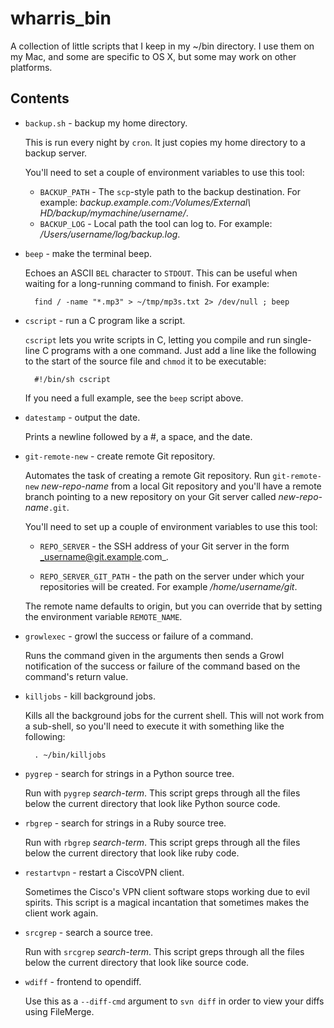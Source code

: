 wharris_bin
===========

A collection of little scripts that I keep in my ~/bin directory. I use them
on my Mac, and some are specific to OS X, but some may work on other
platforms.

Contents
--------

* `backup.sh` - backup my home directory.
  
  This is run every night by `cron`. It just copies my home directory to a
  backup server.
  
  You'll need to set a couple of environment variables to use this tool:
  
  - `BACKUP_PATH` - The `scp`-style path to the backup destination. For
     example:
     _backup.example.com:/Volumes/External\ HD/backup/mymachine/username/_.
  - `BACKUP_LOG` - Local path the tool can log to. For example:
    _/Users/username/log/backup.log_.
  

* `beep` - make the terminal beep.
  
  Echoes an ASCII `BEL` character to `STDOUT`. This can be useful when
  waiting for a long-running command to finish. For example:
  
        find / -name "*.mp3" > ~/tmp/mp3s.txt 2> /dev/null ; beep
  
* `cscript` - run a C program like a script.
  
  `cscript` lets you write scripts in C, letting you compile and run
  single-line C programs with a one command. Just add a line like the
  following to the start of the source file and `chmod` it to be executable:
  
        #!/bin/sh cscript
  
  If you need a full example, see the `beep` script above.

* `datestamp` - output the date.
  
  Prints a newline followed by a #, a space, and the date.
  
* `git-remote-new` - create remote Git repository.
  
  Automates the task of creating a remote Git repository. Run
  `git-remote-new` _new-repo-name_ from a local Git repository and you'll have
  a remote branch pointing to a new repository on your Git server called
  _new-repo-name_`.git`.
  
  You'll need to set up a couple of environment variables to use this tool:
  
  - `REPO_SERVER` - the SSH address of your Git server in the form
    _username@git.example.com_.
    
  - `REPO_SERVER_GIT_PATH` - the path on the server under which your
    repositories will be created. For example _/home/username/git_.
  
  The remote name defaults to origin, but you can override that by setting
  the environment variable `REMOTE_NAME`.
  
* `growlexec` - growl the success or failure of a command.
  
  Runs the command given in the arguments then sends a Growl notification
  of the success or failure of the command based on the command's return
  value.
  
* `killjobs` - kill background jobs.
  
  Kills all the background jobs for the current shell. This will not work from
  a sub-shell, so you'll need to execute it with something like the following:
  
        . ~/bin/killjobs
  
* `pygrep` - search for strings in a Python source tree.
  
  Run with `pygrep` _search-term_. This script greps through all the files
  below the current directory that look like Python source code.
  
* `rbgrep` - search for strings in a Ruby source tree.
  
  Run with `rbgrep` _search-term_. This script greps through all the files
  below the current directory that look like ruby code.
  
* `restartvpn` - restart a CiscoVPN client.
  
  Sometimes the Cisco's VPN client software stops working due to evil spirits.
  This script is a magical incantation that sometimes makes the client work
  again.
  
* `srcgrep` - search a source tree.
  
  Run with `srcgrep` _search-term_. This script greps through all the files
  below the current directory that look like source code.
  
* `wdiff` - frontend to opendiff.
  
  Use this as a `--diff-cmd` argument to `svn diff` in order to view your
  diffs using FileMerge.
